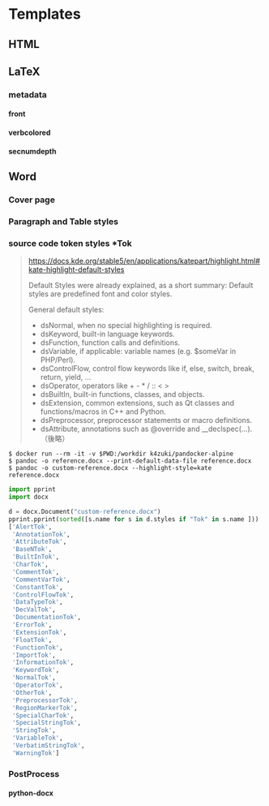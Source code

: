 # Templates
## HTML
## LaTeX
### metadata
#### front
#### verbcolored
#### secnumdepth
## Word
### Cover page
### Paragraph and Table styles
### source code token styles \*Tok

> <https://docs.kde.org/stable5/en/applications/katepart/highlight.html#kate-highlight-default-styles>
>
> Default Styles were already explained, as a short summary: Default styles are predefined font and color styles.
>
> General default styles:
>
> - dsNormal, when no special highlighting is required.
> - dsKeyword, built-in language keywords.
> - dsFunction, function calls and definitions.
> - dsVariable, if applicable: variable names (e.g. $someVar in PHP/Perl).
> - dsControlFlow, control flow keywords like if, else, switch, break, return, yield, ...
> - dsOperator, operators like + - * / :: < >
> - dsBuiltIn, built-in functions, classes, and objects.
> - dsExtension, common extensions, such as Qt classes and functions/macros in C++ and Python.
> - dsPreprocessor, preprocessor statements or macro definitions.
> - dsAttribute, annotations such as @override and __declspec(...).
> （後略）

```shell
$ docker run --rm -it -v $PWD:/workdir k4zuki/pandocker-alpine
$ pandoc -o reference.docx --print-default-data-file reference.docx
$ pandoc -o custom-reference.docx --highlight-style=kate reference.docx
```

```python
import pprint
import docx

d = docx.Document("custom-reference.docx")
pprint.pprint(sorted([s.name for s in d.styles if "Tok" in s.name ]))
['AlertTok',
 'AnnotationTok',
 'AttributeTok',
 'BaseNTok',
 'BuiltInTok',
 'CharTok',
 'CommentTok',
 'CommentVarTok',
 'ConstantTok',
 'ControlFlowTok',
 'DataTypeTok',
 'DecValTok',
 'DocumentationTok',
 'ErrorTok',
 'ExtensionTok',
 'FloatTok',
 'FunctionTok',
 'ImportTok',
 'InformationTok',
 'KeywordTok',
 'NormalTok',
 'OperatorTok',
 'OtherTok',
 'PreprocessorTok',
 'RegionMarkerTok',
 'SpecialCharTok',
 'SpecialStringTok',
 'StringTok',
 'VariableTok',
 'VerbatimStringTok',
 'WarningTok']

```

### PostProcess
#### python-docx
